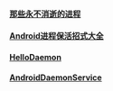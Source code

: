 
#### [那些永不消逝的进程](https://www.ibm.com/developerworks/cn/linux/1702_zhangym_demo/index.html)

#### [Android进程保活招式大全](https://my.oschina.net/bugly/blog/731822)

#### [HelloDaemon](https://github.com/xingda920813/HelloDaemon)

#### [AndroidDaemonService](https://github.com/D-clock/AndroidDaemonService)